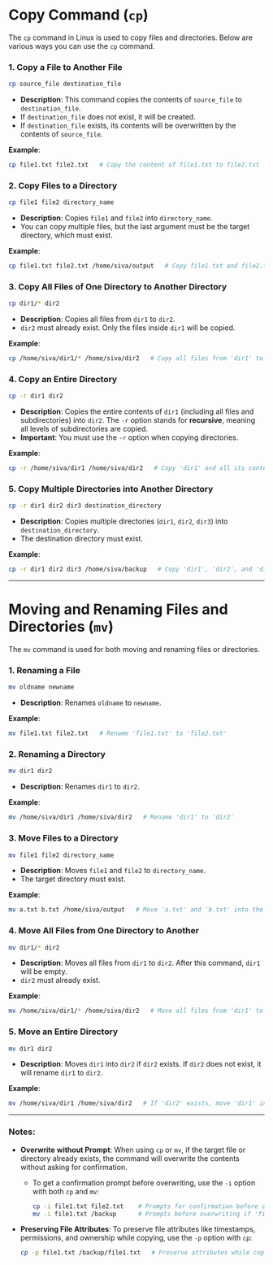 
# Copy Command (`cp`)

The `cp` command in Linux is used to copy files and directories. Below are various ways you can use the `cp` command.

### **1. Copy a File to Another File**
```bash
cp source_file destination_file
```
- **Description**: This command copies the contents of `source_file` to `destination_file`.
- If `destination_file` does not exist, it will be created.
- If `destination_file` exists, its contents will be overwritten by the contents of `source_file`.

**Example**:
```bash
cp file1.txt file2.txt   # Copy the content of file1.txt to file2.txt
```

### **2. Copy Files to a Directory**
```bash
cp file1 file2 directory_name
```
- **Description**: Copies `file1` and `file2` into `directory_name`.
- You can copy multiple files, but the last argument must be the target directory, which must exist.

**Example**:
```bash
cp file1.txt file2.txt /home/siva/output   # Copy file1.txt and file2.txt to the 'output' directory
```

### **3. Copy All Files of One Directory to Another Directory**
```bash
cp dir1/* dir2
```
- **Description**: Copies all files from `dir1` to `dir2`.
- `dir2` must already exist. Only the files inside `dir1` will be copied.

**Example**:
```bash
cp /home/siva/dir1/* /home/siva/dir2   # Copy all files from 'dir1' to 'dir2'
```

### **4. Copy an Entire Directory**
```bash
cp -r dir1 dir2
```
- **Description**: Copies the entire contents of `dir1` (including all files and subdirectories) into `dir2`. The `-r` option stands for **recursive**, meaning all levels of subdirectories are copied.
- **Important**: You must use the `-r` option when copying directories.

**Example**:
```bash
cp -r /home/siva/dir1 /home/siva/dir2   # Copy 'dir1' and all its contents to 'dir2'
```

### **5. Copy Multiple Directories into Another Directory**
```bash
cp -r dir1 dir2 dir3 destination_directory
```
- **Description**: Copies multiple directories (`dir1`, `dir2`, `dir3`) into `destination_directory`.
- The destination directory must exist.

**Example**:
```bash
cp -r dir1 dir2 dir3 /home/siva/backup   # Copy 'dir1', 'dir2', and 'dir3' into the 'backup' directory
```

---

# Moving and Renaming Files and Directories (`mv`)

The `mv` command is used for both moving and renaming files or directories.

### **1. Renaming a File**
```bash
mv oldname newname
```
- **Description**: Renames `oldname` to `newname`.

**Example**:
```bash
mv file1.txt file2.txt   # Rename 'file1.txt' to 'file2.txt'
```

### **2. Renaming a Directory**
```bash
mv dir1 dir2
```
- **Description**: Renames `dir1` to `dir2`.

**Example**:
```bash
mv /home/siva/dir1 /home/siva/dir2   # Rename 'dir1' to 'dir2'
```

### **3. Move Files to a Directory**
```bash
mv file1 file2 directory_name
```
- **Description**: Moves `file1` and `file2` to `directory_name`.
- The target directory must exist.

**Example**:
```bash
mv a.txt b.txt /home/siva/output   # Move 'a.txt' and 'b.txt' into the 'output' directory
```

### **4. Move All Files from One Directory to Another**
```bash
mv dir1/* dir2
```
- **Description**: Moves all files from `dir1` to `dir2`. After this command, `dir1` will be empty.
- `dir2` must already exist.

**Example**:
```bash
mv /home/siva/dir1/* /home/siva/dir2   # Move all files from 'dir1' to 'dir2'
```

### **5. Move an Entire Directory**
```bash
mv dir1 dir2
```
- **Description**: Moves `dir1` into `dir2` if `dir2` exists. If `dir2` does not exist, it will rename `dir1` to `dir2`.

**Example**:
```bash
mv /home/siva/dir1 /home/siva/dir2   # If 'dir2' exists, move 'dir1' into 'dir2'; otherwise, rename 'dir1' to 'dir2'
```

---

### Notes:
- **Overwrite without Prompt**: When using `cp` or `mv`, if the target file or directory already exists, the command will overwrite the contents without asking for confirmation.
  - To get a confirmation prompt before overwriting, use the `-i` option with both `cp` and `mv`:
    ```bash
    cp -i file1.txt file2.txt    # Prompts for confirmation before overwriting
    mv -i file1.txt /backup      # Prompts before overwriting if 'file1.txt' already exists in '/backup'
    ```
  
- **Preserving File Attributes**: To preserve file attributes like timestamps, permissions, and ownership while copying, use the `-p` option with `cp`:
  ```bash
  cp -p file1.txt /backup/file1.txt   # Preserve attributes while copying
  ```

